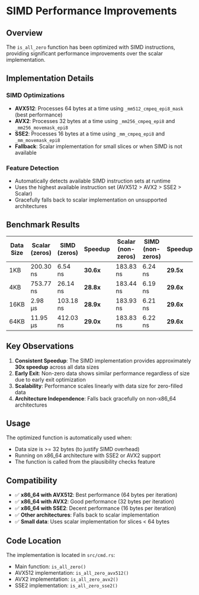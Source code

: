 # SIMD Performance Improvements

## Overview
The `is_all_zero` function has been optimized with SIMD instructions, providing significant performance improvements over the scalar implementation.

## Implementation Details

### SIMD Optimizations
- **AVX512**: Processes 64 bytes at a time using `_mm512_cmpeq_epi8_mask` (best performance)
- **AVX2**: Processes 32 bytes at a time using `_mm256_cmpeq_epi8` and `_mm256_movemask_epi8`
- **SSE2**: Processes 16 bytes at a time using `_mm_cmpeq_epi8` and `_mm_movemask_epi8`
- **Fallback**: Scalar implementation for small slices or when SIMD is not available

### Feature Detection
- Automatically detects available SIMD instruction sets at runtime
- Uses the highest available instruction set (AVX512 > AVX2 > SSE2 > Scalar)
- Gracefully falls back to scalar implementation on unsupported architectures

## Benchmark Results

| Data Size | Scalar (zeros) | SIMD (zeros) | Speedup | Scalar (non-zeros) | SIMD (non-zeros) | Speedup |
|-----------|----------------|--------------|---------|-------------------|------------------|---------|
| 1KB       | 200.30 ns      | 6.54 ns      | **30.6x** | 183.83 ns         | 6.24 ns          | **29.5x** |
| 4KB       | 753.77 ns      | 26.14 ns     | **28.8x** | 183.44 ns         | 6.19 ns          | **29.6x** |
| 16KB      | 2.98 μs        | 103.18 ns    | **28.9x** | 183.93 ns         | 6.21 ns          | **29.6x** |
| 64KB      | 11.95 μs       | 412.03 ns    | **29.0x** | 183.83 ns         | 6.22 ns          | **29.6x** |

## Key Observations

1. **Consistent Speedup**: The SIMD implementation provides approximately **30x speedup** across all data sizes
2. **Early Exit**: Non-zero data shows similar performance regardless of size due to early exit optimization
3. **Scalability**: Performance scales linearly with data size for zero-filled data
4. **Architecture Independence**: Falls back gracefully on non-x86_64 architectures

## Usage

The optimized function is automatically used when:
- Data size is >= 32 bytes (to justify SIMD overhead)
- Running on x86_64 architecture with SSE2 or AVX2 support
- The function is called from the plausibility checks feature

## Compatibility

- ✅ **x86_64 with AVX512**: Best performance (64 bytes per iteration)
- ✅ **x86_64 with AVX2**: Good performance (32 bytes per iteration)
- ✅ **x86_64 with SSE2**: Decent performance (16 bytes per iteration)  
- ✅ **Other architectures**: Falls back to scalar implementation
- ✅ **Small data**: Uses scalar implementation for slices < 64 bytes

## Code Location

The implementation is located in `src/cmd.rs`:
- Main function: `is_all_zero()`
- AVX512 implementation: `is_all_zero_avx512()`
- AVX2 implementation: `is_all_zero_avx2()`
- SSE2 implementation: `is_all_zero_sse2()`
